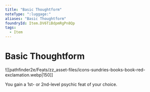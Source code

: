 ```yaml
---
title: "Basic Thoughtform"
noteType: ":luggage:"
aliases: "Basic Thoughtform"
foundryId: Item.DV6TiBdpmRgPn8Qp
tags:
  - Item
---
```


# Basic Thoughtform
![[pathfinder2e/Feats/zz_asset-files/icons-sundries-books-book-red-exclamation.webp|150]]

You gain a 1st- or 2nd-level psychic feat of your choice.
